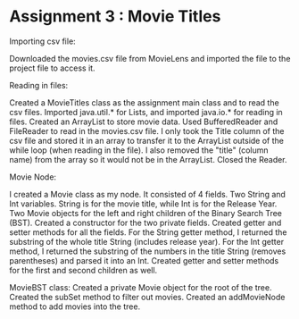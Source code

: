 # Assignment 3 : Movie Titles

Importing csv file:

Downloaded the movies.csv file from MovieLens and imported the file to the project file to access it.



Reading in files:

Created a MovieTitles class as the assignment main class and to read the csv files. 
Imported java.util.* for Lists, and imported java.io.* for reading in files.
Created an ArrayList to store movie data.
Used BufferedReader and FileReader to read in the movies.csv file.
I only took the Title column of the csv file and stored it in an array to transfer it to the ArrayList outside of the while loop (when reading in the file).
I also removed the "title" (column name) from the array so it would not be in the ArrayList.
Closed the Reader.



Movie Node:

I created a Movie class as my node.
It consisted of 4 fields.
Two String and Int variables. String is for the movie title, while Int is for the Release Year.
Two Movie objects for the left and right children of the Binary Search Tree (BST).
Created a constructor for the two private fields.
Created getter and setter methods for all the fields.
For the String getter method, I returned the substring of the whole title String (includes release year).
For the Int getter method, I returned the substring of the numbers in the title String (removes parentheses) and parsed it into an Int.
Created getter and setter methods for the first and second children as well.



MovieBST class:
Created a private Movie object for the root of the tree.
Created the subSet method to filter out movies.
Created an addMovieNode method to add movies into the tree.



